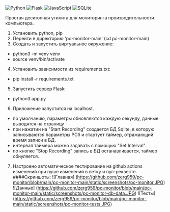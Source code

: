 ![Python](https://img.shields.io/badge/python-3670A0?style=for-the-badge&logo=python&logoColor=ffdd54)
![Flask](https://img.shields.io/badge/flask-%23000.svg?style=for-the-badge&logo=flask&logoColor=white)
![JavaScript](https://img.shields.io/badge/javascript-%23323330.svg?style=for-the-badge&logo=javascript&logoColor=%23F7DF1E)
![SQLite](https://img.shields.io/badge/sqlite-%2307405e.svg?style=for-the-badge&logo=sqlite&logoColor=white)


Простая десктопная утилита для мониторинга производительности компьютера.
1. Установить python, pip
2. Перейти в директорию 'pc-monitor-main' (cd pc-monitor-main)
3. Создать и запустить виртуальное окружение:
  - python3 -m venv venv
  - source venv/bin/activate
4. Установить зависимости из requirements.txt:
  - pip install -r requirements.txt
5. Запустить сервер Flask:
  - python3 app.py
6. Приложение запустится на localhost.
  - по умолчанию, параметры обновляются каждую секунду, данные выводятся на страницу
  - при нажатии на "Start Recording" создается БД Sqlite, в которую записываются параметры PCб и стартует таймер, отражающий время записи в БД.
  - интервал таймера можно задавать с помощью "Set Interval".
  - по кнопке "Stop Recording" запись в БД останавливается, таймер обнуляется.
7. Настроено автоматическое тестирование на github actions изменений при пуше изменений в ветку и пул-реквесте.
####Скриншоты:
![Главная] (https://github.com/zerg959/pc-monitor/blob/main/pc-monitor-main/static/screenshots/pc-monitor.JPG)
![Данные] (https://github.com/zerg959/pc-monitor/blob/main/pc-monitor-main/static/screenshots/pc-monitor-db-data.JPG)
![Тесты] (https://github.com/zerg959/pc-monitor/blob/main/pc-monitor-main/static/screenshots/pc-monitor-tests.JPG)


